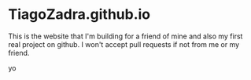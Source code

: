 # TiagoZadra.github.io
This is the website that I'm building for a friend of mine and also my first real project on github.
I won't accept pull requests if not from me or my friend.


yo
